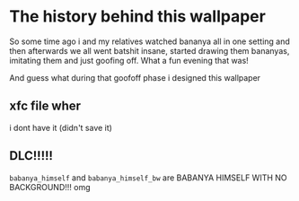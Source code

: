 
# The history behind this wallpaper

So some time ago i and my relatives watched bananya all in one setting and then afterwards we all went batshit
insane, started drawing them bananyas, imitating them and just goofing off. What a fun evening that was!

And guess what during that goofoff phase i designed this wallpaper

## xfc file wher

i dont have it (didn't save it)

## DLC!!!!!

`babanya_himself` and `babanya_himself_bw` are BABANYA HIMSELF WITH NO BACKGROUND!!! omg